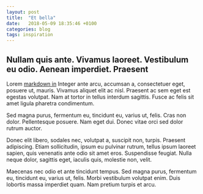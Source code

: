 ```yaml
---
layout: post
title:  "Et bella"
date:   2018-05-09 18:35:46 +0100
categories: blog
tags: inspiration
---
```


## Nullam quis ante. Vivamus laoreet. Vestibulum eu odio. Aenean imperdiet. Praesent 

Lorem [markdown in](http://www.metafilter.com/) Integer ante arcu, accumsan a, consectetuer eget, posuere ut, mauris. Vivamus aliquet elit ac nisl. Praesent ac sem eget est egestas volutpat. Nam at tortor in tellus interdum sagittis. Fusce ac felis sit amet ligula pharetra condimentum.

Sed magna purus, fermentum eu, tincidunt eu, varius ut, felis. Cras non dolor. Pellentesque posuere. Nam eget dui. Donec vitae orci sed dolor rutrum auctor.

Donec elit libero, sodales nec, volutpat a, suscipit non, turpis. Praesent adipiscing. Etiam sollicitudin, ipsum eu pulvinar rutrum, tellus ipsum laoreet sapien, quis venenatis ante odio sit amet eros. Suspendisse feugiat. Nulla neque dolor, sagittis eget, iaculis quis, molestie non, velit.

Maecenas nec odio et ante tincidunt tempus. Sed magna purus, fermentum eu, tincidunt eu, varius ut, felis. Morbi vestibulum volutpat enim. Duis lobortis massa imperdiet quam. Nam pretium turpis et arcu.
